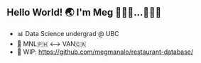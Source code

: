## Hello World! 🌏 I'm Meg 💁🏻‍♀...👩🏻‍💻

- 📊 Data Science undergrad @ UBC
- 📍 MNL🇵🇭 <--> VAN🇨🇦
- 🚧 WIP: https://github.com/megmanalo/restaurant-database/
